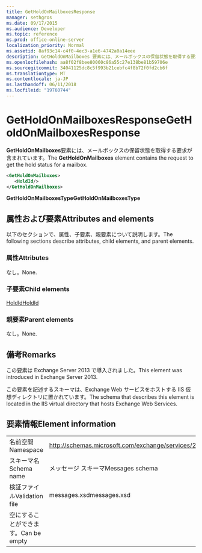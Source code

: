 ```yaml
---
title: GetHoldOnMailboxesResponse
manager: sethgros
ms.date: 09/17/2015
ms.audience: Developer
ms.topic: reference
ms.prod: office-online-server
localization_priority: Normal
ms.assetid: 8af93c14-c4f0-4ec3-a1e6-4742a0a14eee
description: GetHoldOnMailboxes 要素には、メールボックスの保留状態を取得する要求が含まれています。
ms.openlocfilehash: aa8f02f8bee80060c86a55c27e138be81b59706e
ms.sourcegitcommit: 34041125dc8c5f993b21cebfc4f8b72f0fd2cb6f
ms.translationtype: MT
ms.contentlocale: ja-JP
ms.lasthandoff: 06/11/2018
ms.locfileid: "19760744"
---
```

# <a name="getholdonmailboxesresponse"></a><span data-ttu-id="86825-103">GetHoldOnMailboxesResponse</span><span class="sxs-lookup"><span data-stu-id="86825-103">GetHoldOnMailboxesResponse</span></span>

<span data-ttu-id="86825-104">**GetHoldOnMailboxes**要素には、メールボックスの保留状態を取得する要求が含まれています。</span><span class="sxs-lookup"><span data-stu-id="86825-104">The **GetHoldOnMailboxes** element contains the request to get the hold status for a mailbox.</span></span> 
  
```XML
<GetHoldOnMailboxes>
   <HoldId/>
</GetHoldOnMailboxes>
```

 <span data-ttu-id="86825-105">**GetHoldOnMailboxesType**</span><span class="sxs-lookup"><span data-stu-id="86825-105">**GetHoldOnMailboxesType**</span></span>
## <a name="attributes-and-elements"></a><span data-ttu-id="86825-106">属性および要素</span><span class="sxs-lookup"><span data-stu-id="86825-106">Attributes and elements</span></span>

<span data-ttu-id="86825-107">以下のセクションで、属性、子要素、親要素について説明します。</span><span class="sxs-lookup"><span data-stu-id="86825-107">The following sections describe attributes, child elements, and parent elements.</span></span>
  
### <a name="attributes"></a><span data-ttu-id="86825-108">属性</span><span class="sxs-lookup"><span data-stu-id="86825-108">Attributes</span></span>

<span data-ttu-id="86825-109">なし。</span><span class="sxs-lookup"><span data-stu-id="86825-109">None.</span></span>
  
### <a name="child-elements"></a><span data-ttu-id="86825-110">子要素</span><span class="sxs-lookup"><span data-stu-id="86825-110">Child elements</span></span>

[<span data-ttu-id="86825-111">HoldId</span><span class="sxs-lookup"><span data-stu-id="86825-111">HoldId</span></span>](holdid.md)
  
### <a name="parent-elements"></a><span data-ttu-id="86825-112">親要素</span><span class="sxs-lookup"><span data-stu-id="86825-112">Parent elements</span></span>

<span data-ttu-id="86825-113">なし。</span><span class="sxs-lookup"><span data-stu-id="86825-113">None.</span></span>
  
## <a name="remarks"></a><span data-ttu-id="86825-114">備考</span><span class="sxs-lookup"><span data-stu-id="86825-114">Remarks</span></span>

<span data-ttu-id="86825-115">この要素は Exchange Server 2013 で導入されました。</span><span class="sxs-lookup"><span data-stu-id="86825-115">This element was introduced in Exchange Server 2013.</span></span>
  
<span data-ttu-id="86825-116">この要素を記述するスキーマは、Exchange Web サービスをホストする IIS 仮想ディレクトリに置かれています。</span><span class="sxs-lookup"><span data-stu-id="86825-116">The schema that describes this element is located in the IIS virtual directory that hosts Exchange Web Services.</span></span>
  
## <a name="element-information"></a><span data-ttu-id="86825-117">要素情報</span><span class="sxs-lookup"><span data-stu-id="86825-117">Element information</span></span>

|||
|:-----|:-----|
|<span data-ttu-id="86825-118">名前空間</span><span class="sxs-lookup"><span data-stu-id="86825-118">Namespace</span></span>  <br/> |http://schemas.microsoft.com/exchange/services/2006/messages  <br/> |
|<span data-ttu-id="86825-119">スキーマ名</span><span class="sxs-lookup"><span data-stu-id="86825-119">Schema name</span></span>  <br/> |<span data-ttu-id="86825-120">メッセージ スキーマ</span><span class="sxs-lookup"><span data-stu-id="86825-120">Messages schema</span></span>  <br/> |
|<span data-ttu-id="86825-121">検証ファイル</span><span class="sxs-lookup"><span data-stu-id="86825-121">Validation file</span></span>  <br/> |<span data-ttu-id="86825-122">messages.xsd</span><span class="sxs-lookup"><span data-stu-id="86825-122">messages.xsd</span></span>  <br/> |
|<span data-ttu-id="86825-123">空にすることができます。</span><span class="sxs-lookup"><span data-stu-id="86825-123">Can be empty</span></span>  <br/> ||
   

